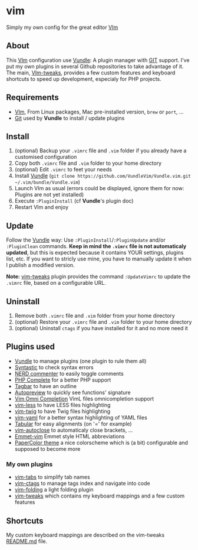 # vim
Simply my own config for the great editor [VIm](http://www.vim.org)

## About
This [VIm](http://www.vim.org) configuration use [Vundle](http://github.com/gmarik/vundle): A plugin manager with [GIT](http://git-scm.com) support. I've put my own plugins in several Github repositories to take advantage of it. The main, [VIm-tweaks](https://github.com/webastien/vim-tweaks), provides a few custom features and keyboard shortcuts to speed up development, especialy for PHP projects.

## Requirements
* [VIm](http://www.vim.org), From Linux packages, Mac pre-installed version, `brew` or `port`, ...
* [Git](https://git-scm.com) used by **Vundle** to install / update plugins

## Install
1. (optional) Backup your `.vimrc` file and `.vim` folder if you already have a customised configuration
2. Copy both `.vimrc` file and `.vim` folder to your home directory
3. (optional) Edit `.vimrc` to feet your needs
4. Install [Vundle](http://github.com/gmarik/vundle) (`git clone https://github.com/VundleVim/Vundle.vim.git ~/.vim/bundle/Vundle.vim`)
5. Launch VIm as usual (errors could be displayed, ignore them for now: Plugins are not yet installed)
6. Execute `:PluginInstall` (cf **Vundle**'s plugin doc)
7. Restart VIm and enjoy

## Update
Follow the [Vundle](http://github.com/gmarik/vundle) way: Use `:PluginInstall`/`:PluginUpdate` and/or `:PluginClean` commands. **Keep in mind the `.vimrc` file is not automaticaly updated**, but this is expected because it contains YOUR settings, plugins list, etc. If you want to stricly use mine, you have to manually update it when I publish a modified version.

**Note:** [vim-tweaks](https://github.com/webastien/vim-tweaks) plugin provides the command `:UpdateVimrc` to update the `.vimrc` file, based on a configurable URL.

## Uninstall
1. Remove both `.vimrc` file and `.vim` folder from your home directory
2. (optional) Restore your `.vimrc` file and `.vim` folder to your home directory
3. (optional) Uninstall `ctags` if you have installed for it and no more need it

## Plugins used
* [Vundle](http://github.com/gmarik/vundle) to manage plugins (one plugin to rule them all)
* [Syntastic](https://github.com/scrooloose/syntastic) to check syntax errors
* [NERD commenter](https://github.com/scrooloose/nerdcommenter) to easily toggle comments
* [PHP Complete](https://github.com/shawncplus/phpcomplete.vim) for a better PHP support
* [Tagbar](http://majutsushi.github.com/tagbar/) to have an outline
* [Autopreview](https://github.com/vim-scripts/autopreview) to quickly see functions' signature
* [Vim Omni Completion](https://github.com/c9s/vimomni.vim) VimL files omnicompletion support
* [vim-less](https://github.com/groenewege/vim-less) to have LESS files highlighting
* [vim-twig](https://github.com/lumiliet/vim-twig) to have Twig files highlighting
* [vim-yaml](https://github.com/stephpy/vim-yaml) for a better syntax highlighting of YAML files
* [Tabular](https://github.com/godlygeek/tabular) for easy alignments (on '=' for example)
* [vim-autoclose](https://github.com/Townk/vim-autoclose) to automaticaly close brackets, ...
* [Emmet-vim](https://github.com/mattn/emmet-vim) Emmet style HTML abbreviations
* [PaperColor theme](https://github.com/NLKNguyen/papercolor-theme) a nice colorscheme which is (a bit) configurable and supposed to become more

### My own plugins
* [vim-tabs](https://github.com/webastien/vim-tabs) to simplify tab names
* [vim-ctags](https://github.com/webastien/vim-ctags) to manage tags index and navigate into code
* [vim-folding](https://github.com/webastien/vim-folding) a light folding plugin
* [vim-tweaks](https://github.com/webastien/vim-tweaks) which contains my keyboard mappings and a few custom features

## Shortcuts
My custom keyboard mappings are described on the vim-tweaks [README.md](https://github.com/webastien/vim-tweaks/blob/master/README.md) file.
